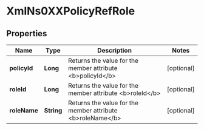 
# XmlNs0XXPolicyRefRole

## Properties
Name | Type | Description | Notes
------------ | ------------- | ------------- | -------------
**policyId** | **Long** | Returns the value for the member attribute &lt;b&gt;policyId&lt;/b&gt; |  [optional]
**roleId** | **Long** | Returns the value for the member attribute &lt;b&gt;roleId&lt;/b&gt; |  [optional]
**roleName** | **String** | Returns the value for the member attribute &lt;b&gt;roleName&lt;/b&gt; |  [optional]



